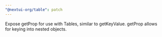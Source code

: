 ```yaml
---
"@nextui-org/table": patch
---
```


Expose getProp for use with Tables, similar to getKeyValue. getProp allows for keying into nested objects.

